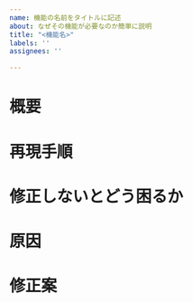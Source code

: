 ```yaml
---
name: 機能の名前をタイトルに記述
about: なぜその機能が必要なのか簡単に説明
title: "<機能名>"
labels: ''
assignees: ''

---
```


<!-- 不具合のテンプレート -->
# 概要
# 再現手順
# 修正しないとどう困るか
# 原因
# 修正案
